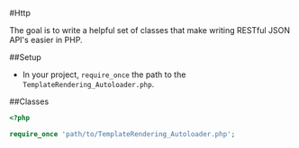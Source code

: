 #Http

The goal is to write a helpful set of classes that make writing RESTful JSON API's easier in PHP.

##Setup

- In your project, `require_once` the path to the `TemplateRendering_Autoloader.php`.

##Classes

```php
<?php

require_once 'path/to/TemplateRendering_Autoloader.php';

```
